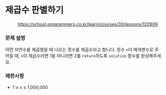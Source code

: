 # 제곱수 판별하기

> https://school.programmers.co.kr/learn/courses/30/lessons/120909

### 문제 설명

어떤 자연수를 제곱했을 때 나오는 정수를 제곱수라고 합니다. 정수 `n`이 매개변수로 주어질 때, `n`이 제곱수라면 1을 아니라면 2를 `return`하도록 `solution` 함수를 완성해주세요.

### 제한사항

- 1 ≤ `n` ≤ 1,000,000
